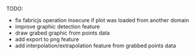 TODO:
* fix fabricjs operation insecure if plot was loaded from another domain
* improve graphic detection feature
* draw grabed graphic from points data
* add export to png feature
* add interpolation/extrapolation feature from grabbed points data
